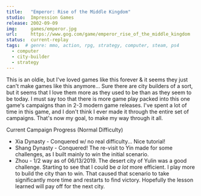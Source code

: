 ```yaml
---
title:   "Emperor: Rise of the Middle Kingdom"
studio:  Impression Games
release: 2002-09-09 
img:     games/emperor.jpg 
url:     https://www.gog.com/game/emperor_rise_of_the_middle_kingdom
status:  current-replay
tags:  # genre: mmo, action, rpg, strategy, computer, steam, ps4
  - computer
  - city-builder
  - strategy
---
```


This is an oldie, but I've loved games like this forever & it seems they just can't make games like this anymore... Sure there are city builders of a sort, but it seems that I love them more as they used to be than as they seem to be today. I must say too that there is more game play packed into this one game's campaigns than in 2-3 modern game releases. I've spent a lot of time in this game, and I don't think I ever made it through the entire set of campaigns. That's now my goal, to make my way through it all. 

Current Campaign Progress (Normal Difficulty)

- Xia Dynasty - Conquered w/ no real difficulty... Nice tutorial!
- Shang Dynasty - Conquered! The re-visit to Yin made for some challenges, as I built mainly to win the initial scenario.
- Zhou - 1/2 way as of 06/13/2019. The desert city of Yulin was a good challenge. Starting to see that I could be *a lot* more efficient. I play more to build the city than to win. That caused that scenario to take significantly more time and restarts to find victory. Hopefully the lesson learned will pay off for the next city.